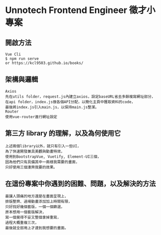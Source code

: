 # Unnotech Frontend Engineer 徵才小專案

## 開啟方法
```
Vue Cli
$ npm run serve
or https://kcl9503.github.io/books/
```

## 架構與邏輯
```
Axios
先在utils folder，request.js內建立axios，設定baseURL省去多餘複寫網址部分，
在api folder，index.js做各個API分配，以簡化主頁中獲取資料的code，
最後將index.js引入main.js，以保持main.js整潔。
Router
使用vue-router進行網址設定
```

## 第三方 library 的理解，以及為何使用它
```
上述兩個library以外，就只有引入一些UI，
為了快速開發兼具美觀與動畫特效，
使用到BootstrapVue, Vuetify, Element-UI三個，
因為他們只有具備其中一兩樣我需要的畫面，
只好使用三個湊齊我要的效果。
```

## 在這份專案中你遇到的困難、問題，以及解決的方法
```
最讓人頭痛的地方還是在畫面呈現上，
排版整齊、過場動畫添加加上時間有限，
只好找好幾個套版，一個一個篩選，
原本想用一個套版解決，
寫一個覺得不妥又整個拿掉重寫，
過程大概重複三次，
最後就全部用上才達到我想要的畫面。
```